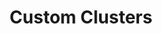 ---
title: Custom Clusters
weight: 25
aliases:
  - /rancher/v2.x/en/tasks/clusters/creating-a-cluster/create-cluster-custom/
---
